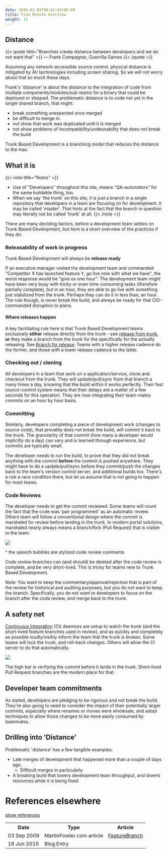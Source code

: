 ```yaml
---
date: 2016-01-01T09:42:02+05:00
title: Five Minute Overview
weight: 11
---
```


## Distance

{{< quote title="Branches create distance between developers and we do not want that" >}}
&mdash; Frank Compagner, Guerrilla Games
{{< /quote >}}

Assuming any network-accessible source control, physical distance is mitigated by AV technologies including 
screen sharing. So we will not worry about that so much these days.

Frank's 'distance' is about the distance to the integration of code from multiple components/modules/sub-teams for a 
binary that could be deployed or shipped. The problematic distance is to code not yet in the single shared branch, 
that might:

* break something unexpected once merged
* be difficult to merge in.
* not show that work was duplicated until it is merged
* not show problems of incompatibility/undesirability that does not break the build

Trunk Based Development is a branching model that reduces the distance to the max. 
 
## What it is

{{< note title="Notes" >}}
* Use of "Developers" throughout this site, means "QA-automators" for the same buildable thing, too.
* When we say 'the trunk' on this site, it is just a branch in a single repository that developers in a team are focusing on 
for development. It may be called 'master'. That hints at the fact that the branch in question may literally not be 
called 'trunk' at all.
{{< /note >}}

There are many deciding factors, before a development team settles on Trunk Based Development, but here is a short overview 
of the practices if they do:

### Releasability of work in progress

Trunk Based Development will always be **release ready**

If an executive manager visited the development team and commanded "Competitor X has launched feature Y, go 
live now with what we have", the worst response would be "give us one hour". The development team might have been very 
busy with tricky or even time-consuming tasks (therefore partially complete), but in an hour, they are able to go live 
with something just stabilized from the trunk. Perhaps they can do it in less than, an hour. The rule though, is never break 
the build, and always be ready for that CIO-commanded disruption to plans.

#### Where releases happen

A key facilitating rule here is that Trunk Based Development teams exclusively **either** release directly from the 
trunk - see [release from trunk](/release-from-trunk/), **or** they make a branch from the trunk for the specifically for 
the actually releasing. See [Branch for release](/branch-for-release/).
Teams with a higher release cadence do the former, and those with a lower release cadence to the latter. 

### Checking out / cloning

All developers in a team that work on a application/service, clone and checkout from the trunk. They will 
update/pull/sync from that branch a many times a day, knowing that the build within it works perfectly. Their fast 
source-control system means that their delays are a matter of a few seconds for this operation. They are now 
integrating their team-mates commits on an hour by hour basis.

### Committing

Similarly, developers completing a piece of development work (changes to source code), that provably does not 
break the build, will commit it back to the trunk. The granularity of that commit (how many a developer 
would implicitly do a day) can vary and is learned through experience, but commits are typically small.

The developer needs to run the build, to prove that they did not break anything with the commit **before** the commit
is pushed anywhere. They might have to do a update/pull/sync before they commit/push the changes back to the team's 
version control server, and additional builds too. There's a risk a race condition there, but let us assume that is not 
going to happen for most teams.

### Code Reviews

The developer needs to get the commit reviewed. Some teams will count the fact that the code was 'pair programmed' 
as an automatic review. Others team will follow a conventional design where the commit is marshaled
for review before landing in the trunk. In modern portal solutions, marshaled nearly always means a branch/fork (Pull
Request) that is visible to the team.

![](/images/trunk_pr.png)

^ the speech bubbles are stylized code review comments

Code review branches can (and should) be 
deleted after the code review is complete, and be very short-lived. This is tricky for teams new to Trunk Based 
Development. 

Note: You want to keep 
the commentary/approval/rejection that is part of the review for historical and auditing purposes, but you do not want to 
keep the branch. Specifically, you do not want to developers to focus on the branch after the code review, and merge back
to the trunk.

## A safety net

[Continuous Integration](/continuous-integration/) (CI) daemons are setup to watch the trunk (and the short-lived feature 
branches used in review), and as quickly and completely as possible loudly/visibly inform the team that the trunk
 is broken.  Some teams will lock the trunk, and roll-back changes. Others will allow the CI server to do that 
 automatically.

![](/images/5trunk1.png)

The high bar is verifying the commit before it lands in the trunk. Short-lived Pull Request branches are the modern
place for that.
 
## Developer team commitments

As stated, developers are pledging to be rigorous and not break the build. They're also going to need to consider 
the impact of their potentially larger commits, especially where renames or moves were wholesale, and adopt techniques
to allow those changes to be more easily consumed by teammates.

## Drilling into 'Distance'

Problematic 'distance' has a few tangible examples:

* Late merges of development that happened more than a couple of days ago.
  * Difficult merges in particularly
* A breaking build that lowers development team throughput, and diverts resources while it is being fixed

# References elsewhere

<a id="showHideRefs" href="javascript:toggleRefs();">show references</a>

<table>
<tr>
  <th>Date</th><th>Type</th><th>Article</th>
</tr>
<tr>
  <td valign="top">03 Sep 2009</td><td valign="top">MartinFowler.com article</td><td valign="top"><a href="https://martinfowler.com/bliki/FeatureBranch.html">FeatureBranch</a></td>
</tr>
<tr>
  <td valign="top">16 Jun 2015</td><td valign="top">Blog Entry</td><td valign="top"><a href="http://www.alwaysagileconsulting.com/articles/organisation-pattern-trunk-based-development/>Organization Pattern: Trunk Based Development</a></td>
</tr>
</table>

xx